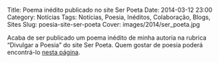 Title: Poema inédito publicado no site Ser Poeta
Date: 2014-03-12 23:00
Category: Notícias
Tags: Notícias, Poesia, Inéditos, Colaboração, Blogs, Sites
Slug: poesia-site-ser-poeta
Cover: images/2014/ser_poeta.jpg

Acaba de ser publicado um poema inédito de minha autoria na rubrica “Divulgar a Poesia” do site Ser Poeta. Quem gostar de poesia poderá encontrá-lo [nesta página](http://serpoeta.wordpress.com/2014/03/11/poema-de-victor-domingos/).



